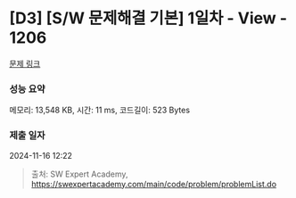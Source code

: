 # [D3] [S/W 문제해결 기본] 1일차 - View - 1206 

[문제 링크](https://swexpertacademy.com/main/code/problem/problemDetail.do?contestProbId=AV134DPqAA8CFAYh) 

### 성능 요약

메모리: 13,548 KB, 시간: 11 ms, 코드길이: 523 Bytes

### 제출 일자

2024-11-16 12:22



> 출처: SW Expert Academy, https://swexpertacademy.com/main/code/problem/problemList.do